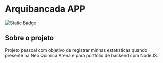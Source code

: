 # Arquibancada APP

![Static Badge](https://img.shields.io/badge/Status-Em%20desenvolvimento-white)

## Sobre o projeto
Projeto pessoal com objetivo de registrar minhas estatísticas quando presente na Neo Química Arena e para portfólio de backend com NodeJS.